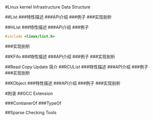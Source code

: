 #Linux kernel Infrastructure Data Structure     

##List
###特性描述
###API介绍
###例子
###实现剖析

##HList
###特性描述
###API介绍
###例子
~~~ C
#include <linux/list.h>


~~~
###实现剖析

##KFifo
###特性描述
###API介绍
###例子
###实现剖析

##Read Copy Update 简介
##RCUList
###特性描述
###API介绍
###例子
###实现剖析

##KObject
###特性描述
###API介绍
###例子
###实现剖析


#附录
##GCC Extension 

###ContianerOf 
###TypeOf

##Sparse Checking Tools 


